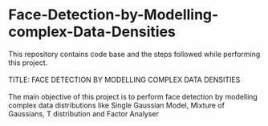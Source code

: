 # Face-Detection-by-Modelling-complex-Data-Densities
This repository contains code base and the steps followed while performing this project.
<br> </br>
<h>TITLE: FACE DETECTION BY MODELLING COMPLEX DATA DENSITIES</h>
<br></br>
The main objective of this project is to perform face detection by modelling complex data distributions like Single Gaussian Model,
Mixture of Gaussians, T distribution and Factor Analyser


